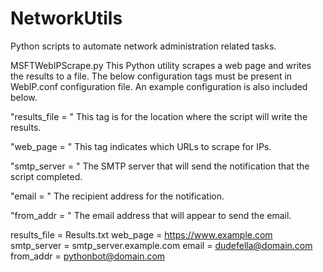 # NetworkUtils
Python scripts to automate network administration related tasks.

MSFTWebIPScrape.py
This Python utility scrapes a web page and writes the results to a file.  The below configuration tags must be present in WebIP.conf configuration file.
An example configuration is also included below.

"results_file = "
This tag is for the location where the script will write the results.

"web_page = "
This tag indicates which URLs to scrape for IPs.

"smtp_server = "
The SMTP server that will send the notification that the script completed.

"email = "
The recipient address for the notification.

"from_addr = "
The email address that will appear to send the email.

results_file = Results.txt
web_page = https://www.example.com
smtp_server = smtp_server.example.com
email = dudefella@domain.com
from_addr = pythonbot@domain.com